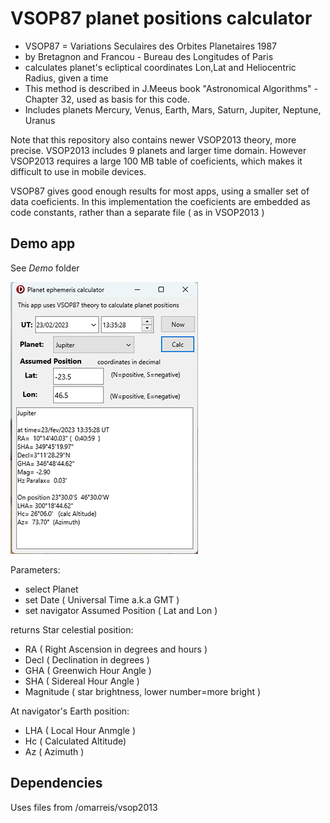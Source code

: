 # VSOP87 planet positions calculator

* VSOP87 = Variations Seculaires des Orbites Planetaires 1987
* by Bretagnon and Francou - Bureau des Longitudes of Paris
* calculates planet's ecliptical coordinates Lon,Lat and Heliocentric Radius, given a time
* This method is described in J.Meeus book "Astronomical Algorithms" - Chapter 32, used as basis for this code.
* Includes planets Mercury, Venus, Earth, Mars, Saturn, Jupiter, Neptune, Uranus

Note that this repository also contains newer VSOP2013 theory, more precise.
VSOP2013 includes 9 planets and larger time domain.
However VSOP2013 requires a large 100 MB table of coeficients, which makes it
difficult to use in mobile devices.

VSOP87 gives good enough results for most apps, using a smaller set of data coeficients.
In this implementation the coeficients are embedded as code constants, rather than a separate file ( as in VSOP2013 )

## Demo app

See *Demo* folder

![screenshot](screenshotTestVSOP87.png)

Parameters:

* select Planet
* set Date ( Universal Time a.k.a GMT ) 
* set navigator Assumed Position ( Lat and Lon )

returns Star celestial position:

* RA ( Right Ascension in degrees and hours )
* Decl ( Declination in degrees ) 
* GHA ( Greenwich Hour Angle )
* SHA ( Sidereal Hour Angle )
* Magnitude ( star brightness, lower number=more  bright ) 

At navigator's Earth position:

* LHA ( Local Hour Anmgle )
* Hc ( Calculated Altitude) 
* Az ( Azimuth )

## Dependencies  

Uses files from /omarreis/vsop2013

